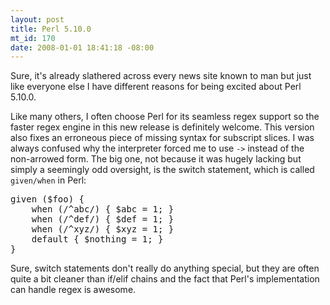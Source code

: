 ```yaml
--- 
layout: post
title: Perl 5.10.0
mt_id: 170
date: 2008-01-01 18:41:18 -08:00
---
```

Sure, it's already slathered across every news site known to man but just like everyone else I have different reasons for being excited about Perl 5.10.0.

Like many others, I often choose Perl for its seamless regex support so the faster regex engine in this new release is definitely welcome.  This version also fixes an erroneous piece of missing syntax for subscript slices. I was always confused why the interpreter forced me to use `->` instead of the non-arrowed form.  The big one, not because it was hugely lacking but simply a seemingly odd oversight, is the switch statement, which is called `given/when` in Perl:

<pre class="brush: perl;">
given ($foo) {
    when (/^abc/) { $abc = 1; }
    when (/^def/) { $def = 1; }
    when (/^xyz/) { $xyz = 1; }
    default { $nothing = 1; }
}
</pre>

Sure, switch statements don't really do anything special, but they are often quite a bit cleaner than if/elif chains and the fact that Perl's implementation can handle regex is awesome.
